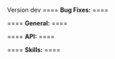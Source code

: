 Version dev
==== **Bug Fixes:** ====

==== **General:** ====

==== **API:** ====

==== **Skills:** ====
